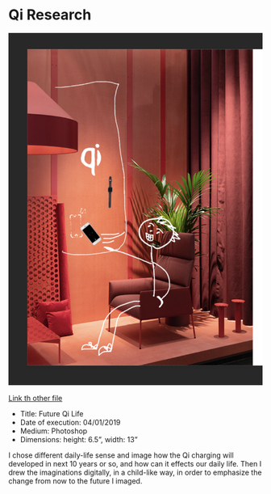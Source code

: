 # Qi Research

![Research](Research.jpg)

[Link th other file](idea101.md)

- Title: Future Qi Life
- Date of execution: 04/01/2019
- Medium: Photoshop
- Dimensions: height: 6.5”, width: 13”

 I chose different daily-life sense and image how the Qi charging will developed in next 10 years or so, and how can it effects our daily life. Then I drew the imaginations digitally, in a child-like way, in order to emphasize the change from now to the future I imaged.
